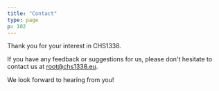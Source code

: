 ```yaml
---
title: "Contact"
type: page
p: 102
---
```


Thank you for your interest in CHS1338.

If you have any feedback or suggestions for us, please don't hesitate to contact us at root@chs1338.eu.

We look forward to hearing from you!